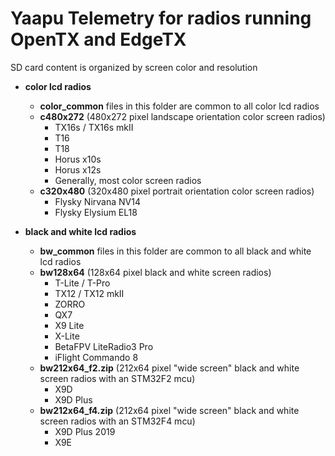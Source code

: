 # Yaapu Telemetry for radios running OpenTX and EdgeTX

SD card content is organized by screen color and resolution

- **color lcd radios**
    - **color_common** files in this folder are common to all color lcd radios
    - **c480x272** (480x272 pixel landscape orientation color screen radios)
        - TX16s / TX16s mkII
        - T16
        - T18
        - Horus x10s
        - Horus x12s
        - Generally, most color screen radios
    - **c320x480** (320x480 pixel portrait orientation color screen radios)
        - Flysky Nirvana NV14
        - Flysky Elysium EL18

- **black and white lcd radios**
    - **bw_common** files in this folder are common to all black and white lcd radios
    - **bw128x64** (128x64 pixel black and white screen radios)
        - T-Lite / T-Pro
        - TX12 / TX12 mkII
        - ZORRO
        - QX7
        - X9 Lite
        - X-Lite
        - BetaFPV LiteRadio3 Pro
        - iFlight Commando 8
    - **bw212x64_f2.zip** (212x64 pixel "wide screen" black and white screen radios with an STM32F2 mcu)
        - X9D
        - X9D Plus
    - **bw212x64_f4.zip** (212x64 pixel "wide screen" black and white screen radios with an STM32F4 mcu)
        - X9D Plus 2019
        - X9E
